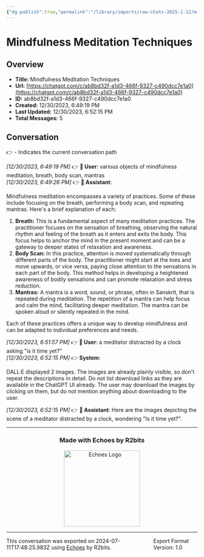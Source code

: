 ```yaml
---
{"dg-publish":true,"permalink":"/library/imports/raw-chats-2025-1-12/mindfulness-meditation-techniques/"}
---
```


# Mindfulness Meditation Techniques

## Overview
- **Title:** Mindfulness Meditation Techniques
- **Url:** [https://chatgpt.com/c/ab8bd32f-a1d3-466f-9327-c490dcc7e1a0](https://chatgpt.com/c/ab8bd32f-a1d3-466f-9327-c490dcc7e1a0)
- **ID:** ab8bd32f-a1d3-466f-9327-c490dcc7e1a0
- **Created:** 12/30/2023, 6:49:19 PM
- **Last Updated:** 12/30/2023, 6:52:15 PM
- **Total Messages:** 5

## Conversation
👉 - Indicates the current conversation path

<i>[12/30/2023, 6:49:19 PM]</i> 👉 <b>👤 User</b>: various objects of mindfulness meditation, breath, body scan, mantras<br>
<i>[12/30/2023, 6:49:26 PM]</i> 👉 <b>🤖 Assistant</b>: 

Mindfulness meditation encompasses a variety of practices. Some of these include focusing on the breath, performing a body scan, and repeating mantras. Here's a brief explanation of each:

1. **Breath:** This is a fundamental aspect of many meditation practices. The practitioner focuses on the sensation of breathing, observing the natural rhythm and feeling of the breath as it enters and exits the body. This focus helps to anchor the mind in the present moment and can be a gateway to deeper states of relaxation and awareness.
2. **Body Scan:** In this practice, attention is moved systematically through different parts of the body. The practitioner might start at the toes and move upwards, or vice versa, paying close attention to the sensations in each part of the body. This method helps in developing a heightened awareness of bodily sensations and can promote relaxation and stress reduction.
3. **Mantras:** A mantra is a word, sound, or phrase, often in Sanskrit, that is repeated during meditation. The repetition of a mantra can help focus and calm the mind, facilitating deeper meditation. The mantra can be spoken aloud or silently repeated in the mind.

Each of these practices offers a unique way to develop mindfulness and can be adapted to individual preferences and needs.<br>

<i>[12/30/2023, 6:51:57 PM]</i> 👉 <b>👤 User</b>: a meditator distracted by a clock asking "is it time yet?"<br>
<i>[12/30/2023, 6:52:15 PM]</i> 👉 <b>System</b>: 

DALL·E displayed 2 images. The images are already plainly visible, so don't repeat the descriptions in detail. Do not list download links as they are available in the ChatGPT UI already. The user may download the images by clicking on them, but do not mention anything about downloading to the user.<br>

<i>[12/30/2023, 6:52:15 PM]</i> 👉 <b>🤖 Assistant</b>: Here are the images depicting the scene of a meditator distracted by a clock, wondering "Is it time yet?".<br>

---

<div align="center">

### Made with Echoes by R2bits

<a href="https://echoes.r2bits.com">
  <img src="https://images.squarespace-cdn.com/content/v1/6493af4741c13939d335f0b8/18b27467-2da2-43b7-8d44-234bccf4f462/MINI_ECHOES_LOGO_NORMAL_WHITE_TEXT_SMALL-05-14+%281%29.png?format=300w" alt="Echoes Logo" width="200"/>
</a>

</div>

---

<div style="display: flex; justify-content: space-between;">
  <span>This conversation was exported on 2024-07-11T17:48:25.983Z using <a href="https://echoes.r2bits.com">Echoes</a> by R2bits.</span>
  <span>Export Format Version: 1.0</span>
</div>
